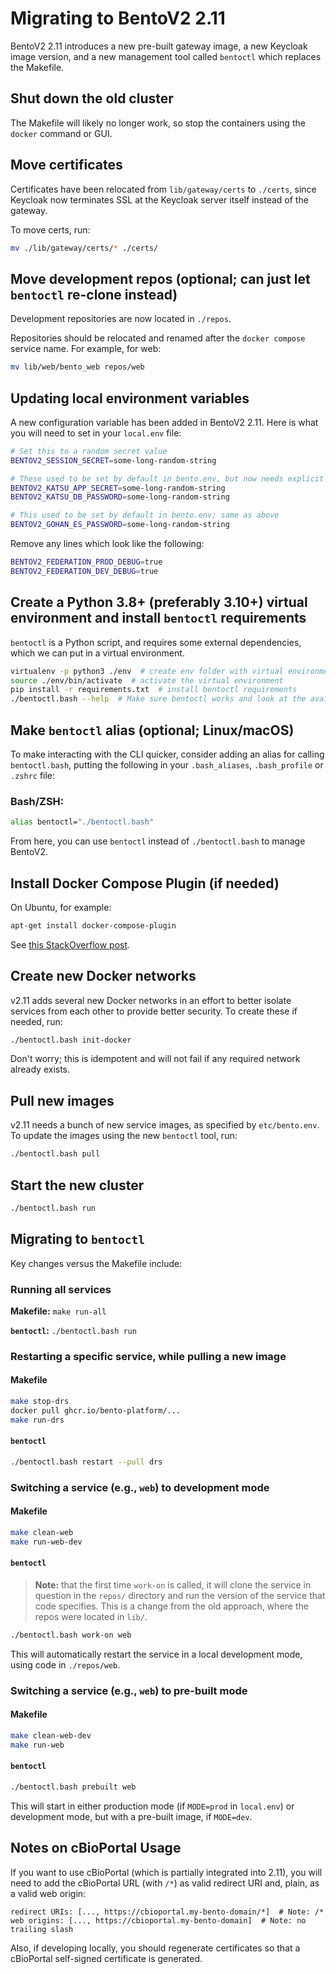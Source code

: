 # Migrating to BentoV2 2.11

BentoV2 2.11 introduces a new pre-built gateway image, a new Keycloak image version, and a new management tool
called `bentoctl` which replaces the Makefile.


## Shut down the old cluster

The Makefile will likely no longer work, so stop the containers using the `docker` command or GUI.


## Move certificates

Certificates have been relocated from `lib/gateway/certs` to `./certs`, since Keycloak now
terminates SSL at the Keycloak server itself instead of the gateway.

To move certs, run:

```bash
mv ./lib/gateway/certs/* ./certs/
```


## Move development repos (optional; can just let `bentoctl` re-clone instead)

Development repositories are now located in `./repos`.

Repositories should be relocated and renamed after the `docker compose` service name.
For example, for web:

```bash
mv lib/web/bento_web repos/web
```


## Updating local environment variables

A new configuration variable has been added in BentoV2 2.11. 
Here is what you will need to set in your `local.env` file:

```bash
# Set this to a random secret value
BENTOV2_SESSION_SECRET=some-long-random-string

# These used to be set by default in bento.env, but now needs explicit setting in local.env
BENTOV2_KATSU_APP_SECRET=some-long-random-string
BENTOV2_KATSU_DB_PASSWORD=some-long-random-string

# This used to be set by default in bento.env; same as above
BENTOV2_GOHAN_ES_PASSWORD=some-long-random-string
```

Remove any lines which look like the following:

```bash
BENTOV2_FEDERATION_PROD_DEBUG=true
BENTOV2_FEDERATION_DEV_DEBUG=true
```


## Create a Python 3.8+ (preferably 3.10+) virtual environment and install `bentoctl` requirements

`bentoctl` is a Python script, and requires some external dependencies, which we can put
in a virtual environment.

```bash
virtualenv -p python3 ./env  # create env folder with virtual environment inside
source ./env/bin/activate  # activate the virtual environment
pip install -r requirements.txt  # install bentoctl requirements
./bentoctl.bash --help  # Make sure bentoctl works and look at the available commands
```


## Make `bentoctl` alias (optional; Linux/macOS)

To make interacting with the CLI quicker, consider adding an alias for calling `bentoctl.bash`, putting the following
in your `.bash_aliases`, `.bash_profile` or `.zshrc` file:

### Bash/ZSH:
```bash
alias bentoctl="./bentoctl.bash"
```

From here, you can use `bentoctl` instead of `./bentoctl.bash` to manage BentoV2.


## Install Docker Compose Plugin (if needed)

On Ubuntu, for example:

```bash
apt-get install docker-compose-plugin
```

See [this StackOverflow post](https://stackoverflow.com/questions/66514436/difference-between-docker-compose-and-docker-compose).


## Create new Docker networks

v2.11 adds several new Docker networks in an effort to better isolate services from each other to provide better
security. To create these if needed, run:

```bash
./bentoctl.bash init-docker
```

Don't worry; this is idempotent and will not fail if any required network already exists.


## Pull new images

v2.11 needs a bunch of new service images, as specified by `etc/bento.env`. To update the images using the new
`bentoctl` tool, run:

```bash
./bentoctl.bash pull
```


## Start the new cluster

```bash
./bentoctl.bash run
```


## Migrating to `bentoctl`

Key changes versus the Makefile include:

### Running all services

**Makefile:** `make run-all`

**`bentoctl`:** `./bentoctl.bash run`


### Restarting a specific service, while pulling a new image

#### Makefile

```bash
make stop-drs
docker pull ghcr.io/bento-platform/...
make run-drs
```

#### `bentoctl`

```bash
./bentoctl.bash restart --pull drs
```


### Switching a service (e.g., `web`) to development mode

#### Makefile

```bash
make clean-web
make run-web-dev
```

#### `bentoctl`

> **Note:** that the first time `work-on` is called, it will clone the service in question in the `repos/` directory 
> and run the version of the service that code specifies.
> This is a change from the old approach, where the repos were located in `lib/`.

```bash
./bentoctl.bash work-on web
```

This will automatically restart the service in a local development mode, using code in `./repos/web`.

### Switching a service (e.g., `web`) to pre-built mode

#### Makefile

```bash
make clean-web-dev
make run-web
```

#### `bentoctl`

```bash
./bentoctl.bash prebuilt web
```

This will start in either production mode (if `MODE=prod` in `local.env`) or development mode, but with a 
pre-built image, if `MODE=dev`.


## Notes on cBioPortal Usage

If you want to use cBioPortal (which is partially integrated into 2.11), you will need to add
the cBioPortal URL (with `/*`) as valid redirect URI and, plain, as a valid web origin:

```
redirect URIs: [..., https://cbioportal.my-bento-domain/*]  # Note: /*
web origins: [..., https://cbioportal.my-bento-domain]  # Note: no trailing slash
```

Also, if developing locally, you should regenerate certificates so that a cBioPortal self-signed
certificate is generated.
